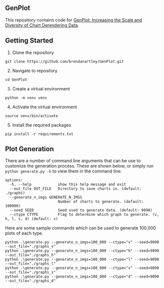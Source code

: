 ## GenPlot

This repository contains code for [GenPlot: Increasing the Scale and Diversity of Chart Derendering
Data]().

## Getting Started

1. Clone the repository

```
git clone https://github.com/brendanartley/GenPlot.git
```

2. Navigate to repository

```
cd GenPlot
```

3. Create a virtual environment

```
python -m venv venv
```

4. Activate the virtual environment

```
source venv/bin/activate
```

5. Install the required packages

```
pip install -r requirements.txt
```

## Plot Generation

There are a number of command line arguments that can be use to customize the generation process. These are shown below, or simply run `python generate.py -h` to view them in the command line.
```
options:
  -h, --help            show this help message and exit
  --out_file OUT_FILE   Directory to save charts in. (default: ./graphs)
  --generate_n_imgs GENERATE_N_IMGS
                        Number of charts to generate. (default: 100000)
  --seed SEED           Seed used to generate data. (default: 9090)
  --ctype CTYPE         Flag to determine which graph to generate. (v, h, l, s, d) (default: v)
```

Here are some sample commands which can be used to generate 100,000 plots of each type. 

```
python .\generate.py --generate_n_imgs=100_000 --ctype="v" --seed=9090 --out_file="./graphs_v"
python .\generate.py --generate_n_imgs=100_000 --ctype="h" --seed=9090 --out_file="./graphs_h"
python .\generate.py --generate_n_imgs=100_000 --ctype="l" --seed=9090 --out_file="./graphs_l"
python .\generate.py --generate_n_imgs=100_000 --ctype="s" --seed=9090 --out_file="./graphs_s"
python .\generate.py --generate_n_imgs=100_000 --ctype="d" --seed=9090 --out_file="./graphs_d"
```
